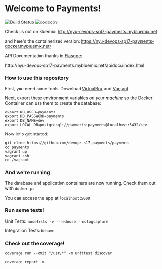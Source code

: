 # Welcome to Payments!

[![Build Status](https://travis-ci.org/devops-s17-payments/payments.svg?branch=master)](https://travis-ci.org/devops-s17-payments/payments)
[![codecov](https://codecov.io/gh/devops-s17-payments/payments/branch/master/graph/badge.svg)](https://codecov.io/gh/devops-s17-payments/payments)


Check us out on Bluemix: http://nyu-devops-sp17-payments.mybluemix.net

and here's the containerized version: https://nyu-devops-sp17-payments-docker.mybluemix.net/

API Documentation thanks to [Flasgger](https://github.com/rochacbruno/flasgger "Flasgger")

http://nyu-devops-sp17-payments.mybluemix.net/apidocs/index.html


### How to use this repository ###

First, you need some tools. Download [VirtualBox](https://www.virtualbox.org/ "VirtualBox") and [Vagrant](https://www.vagrantup.com/ "Vagrant")

Next, export these environment variables *on your machine* so the Docker Container can use them to create the database:

```
export DB_USER=payments
export DB_PASSWORD=payments
export DB_NAME=dev
export LOCAL_DB=postgresql://payments:payments@localhost:5432/dev
```

Now let's get started:

```
git clone https://github.com/devops-s17-payments/payments
cd payments
vagrant up
vagrant ssh
cd /vagrant
```

### And we're running ###

The database and application containers are now running. Check them out with `docker ps`

You can access the app at `localhost:5000`


### Run some tests! ###

Unit Tests: `nosetests -v --rednose --nologcapture`

Integration Tests: `behave`

### Check out the coverage! ###

`coverage run --omit "/usr/*" -m unittest discover`

`coverage report -m`

